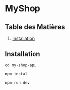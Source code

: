 # MyShop


## Table des Matières

1. [Installation](#installation)


## Installation

```
cd my-shop-api
```

```
npm instal
```

```
npm run dev
```
